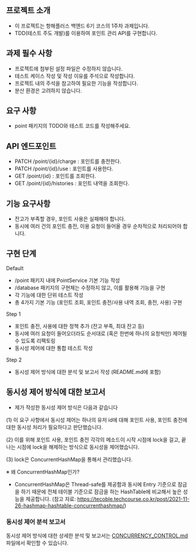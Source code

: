 
## 프로젝트 소개
- 이 프로젝트는 항해플러스 백엔드 6기 코스의 1주차 과제입니다. </br>
- TDD(테스트 주도 개발)를 이용하여 포인트 관리 API를 구현합니다. </br> 

## 과제 필수 사항
- 프로젝트에 첨부된 설정 파일은 수정하지 않습니다. </br> 
- 테스트 케이스 작성 및 작성 이유를 주석으로 작성합니다. </br>
- 프로젝트 내의 주석을 참고하여 필요한 기능을 작성합니다. </br>
- 분산 환경은 고려하지 않습니다. </br>

## 요구 사항
- point 패키지의 TODO와 테스트 코드를 작성해주세요.

## API 엔드포인트
- PATCH /point/{id}/charge : 포인트를 충전한다. </br>
- PATCH /point/{id}/use : 포인트를 사용한다. </br>
- GET /point/{id} : 포인트를 조회한다.</br>
- GET /point/{id}/histories : 포인트 내역을 조회한다. </br>

## 기능 요구사항
- 잔고가 부족할 경우, 포인트 사용은 실패해야 합니다. </br>
- 동시에 여러 건의 포인트 충전, 이용 요청이 들어올 경우 순차적으로 처리되어야 합니다. </br>

## 구현 단계
 Default </br>
- /point 패키지 내에 PointService 기본 기능 작성 </br> 
- /database 패키지의 구현체는 수정하지 않고, 이를 활용해 기능을 구현 </br>
- 각 기능에 대한 단위 테스트 작성
- 총 4가지 기본 기능 (포인트 조회, 포인트 충전/사용 내역 조회, 충전, 사용) 구현 </br> 
  
Step 1 </br> 
- 포인트 충전, 사용에 대한 정책 추가 (잔고 부족, 최대 잔고 등) </br>
- 동시에 여러 요청이 들어오더라도 순서대로 (혹은 한번에 하나의 요청씩만) 제어될 수 있도록 리팩토링 </br>
- 동시성 제어에 대한 통합 테스트 작성 </br> 

Step 2 </br>
- 동시성 제어 방식에 대한 분석 및 보고서 작성 (README.md에 포함) </br> 

## 동시성 제어 방식에 대한 보고서

- 제가 작성한 동시성 제어 방식은 다음과 같습니다

(1) 이 요구 사항에서 동시성 제어는 하나의 유저 id에 대해 포인트 사용, 포인트 충전에 대한 동시성 처리가 필요하다고 판단했습니다.

(2) 이를 위해 포인트 사용, 포인트 충전 각각의 메소드이 시작 시점에 lock을 걸고, 끝나는 시점에 lock을 해제하는 방식으로
    동시성을 제어했습니다.

(3) lock은 ConcurrentHashMap을 통해서 관리했습니다.

※ 왜 ConcurrentHashMap인가?
- ConcurrentHashMap은 Thread-safe를 제공함과 동시에 Entry 기준으로 잠금을 하기 때문에
  전체 테이블 기준으로 잠금을 하는 HashTable에 비교해서 높은 성능을 제공합니다. 
  (참고 자료: https://tecoble.techcourse.co.kr/post/2021-11-26-hashmap-hashtable-concurrenthashmap/)


### 동시성 제어 분석 보고서
동시성 제어 방식에 대한 상세한 분석 및 보고서는 [CONCURRENCY_CONTROL.md](https://github.com/LeeJaeYun7/hhplus-week-01/blob/master/CONCURRENCY_CONTROL.md) 파일에서 확인할 수 있습니다.
